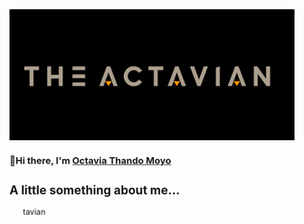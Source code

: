 <img src="/img/actavian.png" width="846px" alt=""/>

### 👋Hi there, I'm [Octavia Thando Moyo](https://www.linkedin.com/in/octavia-moyo-563008219/)

<h2>A little something about me...</h2>

<ul>tavian

<!---
TaviaThando/TaviaThando is a ✨ special ✨ repository because its `README.md` (this file) appears on your GitHub profile.
You can click the Preview link to take a look at your changes.
--->
